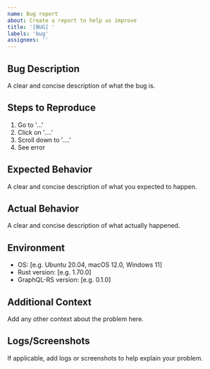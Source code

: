 ```yaml
---
name: Bug report
about: Create a report to help us improve
title: '[BUG] '
labels: 'bug'
assignees: ''
---
```


## Bug Description

A clear and concise description of what the bug is.

## Steps to Reproduce

1. Go to '...'
2. Click on '....'
3. Scroll down to '....'
4. See error

## Expected Behavior

A clear and concise description of what you expected to happen.

## Actual Behavior

A clear and concise description of what actually happened.

## Environment

- OS: [e.g. Ubuntu 20.04, macOS 12.0, Windows 11]
- Rust version: [e.g. 1.70.0]
- GraphQL-RS version: [e.g. 0.1.0]

## Additional Context

Add any other context about the problem here.

## Logs/Screenshots

If applicable, add logs or screenshots to help explain your problem.
